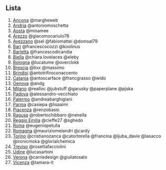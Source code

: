 ## Lista

1.  [Ancona](http://www.meetup.com/it-IT/Meetup-WordPress-Ancona/) @margheweb
2.  [Andria](https://www.meetup.com/it-IT/WordPress-Meetup-Andria/) @antoniomoschetta
3.  [Aosta](http://www.meetup.com/WordPress-Meetup-Aosta/) @misamee
4.  [Arezzo](https://www.meetup.com/it-IT/preview/Arezzo-WordPress-Meetup) @giacomocariulo78
5.  [Avezzano](http://www.meetup.com/it-IT/WordPress-Meetup-Avezzano/) @sel @fabiomattei @domsal79
6.  [Bari](http://www.meetup.com/it-IT/WordPress-Meetup-Bari/) @francescocozzi @koolinus
7.  [Barletta](http://www.meetup.com/it/Barletta-WordPress-Meetup) @francescodicandia
8.  [Biella](https://www.meetup.com/it-IT/WordPress-Meetup-Biella/) @chiara.lovelaces @eleby
9.  [Bologna](http://www.meetup.com/WordPress-Meetup-Bologna/) @lucatume @overclokk
10.  [Brescia](http://www.meetup.com/it/WordPress-Meetup-Brescia/) @tixx @massimo
11.  [Brindisi](https://www.meetup.com/it-IT/WordPress-Meetup-Brindisi/) @antotrifiroconaccento
12.  [Catania](http://www.meetup.com/it-IT/Meetup-WordPress-Catania/) @antoscarface @francgrasso @wido
13.  [Genova](http://www.meetup.com/it/WordPress-Meetup-Genova/) @andg
14.  [Milano](http://www.meetup.com/WordPress-Meetup-Milano/) @realloc @jubstuff @garusky @paperplane @pjska
15.  [Padova](http://www.meetup.com/it-IT/Padova-WordPress-Meetup/) @alessandro-vecchiato
16.  [Palermo](https://www.meetup.com/it-IT/Palermo-WordPress-Meetup/) @andreabarghigiani
17.  [Parma](http://www.meetup.com/it-IT/WordPress-Meetup-Parma/) @casiepa @lisaaimi
18.  [Piacenza](http://www.meetup.com/it-IT/Piacenza-WordPress-Meetup/) @renzobassi
19.  [Ragusa](https://www.meetup.com/it-IT/wordpress-meetup-ragusa/) @robertochibbaro @nenella
20.  [Reggio Emilia](http://www.meetup.com/WordPress-Community-Reggio-Emilia/) @cieffe27 @sghedo
21.  [Roma](http://www.meetup.com/RomaWordPress/) @eugeniopetulla
22.  [Romagna](http://www.meetup.com/Romagna-WordPress-Meetup/) @mauriziomelandri @cardy
23.  [Torino](http://www.meetup.com/WordPress-Meetup-Torino/) @cristianozanca @catortorella @francina @ljuba_davie @lasacco @ironicmoka @glorialchemica
24.  [Treviso](https://www.meetup.com/it-IT/Treviso-WordPress-Meetup/) @rosettafacciolini
25.  [Udine](https://www.meetup.com/it-IT/Udine-WordPress-Meeup) @lucasartoni
26.  [Verona](http://www.meetup.com/it-IT/Verona-WordPress-Meetup/) @carriedesign @giuliatosato
27.  [Vicenza](https://www.meetup.com/it-IT/WordPress-Meetup-Vicenza/) @tamara-it
